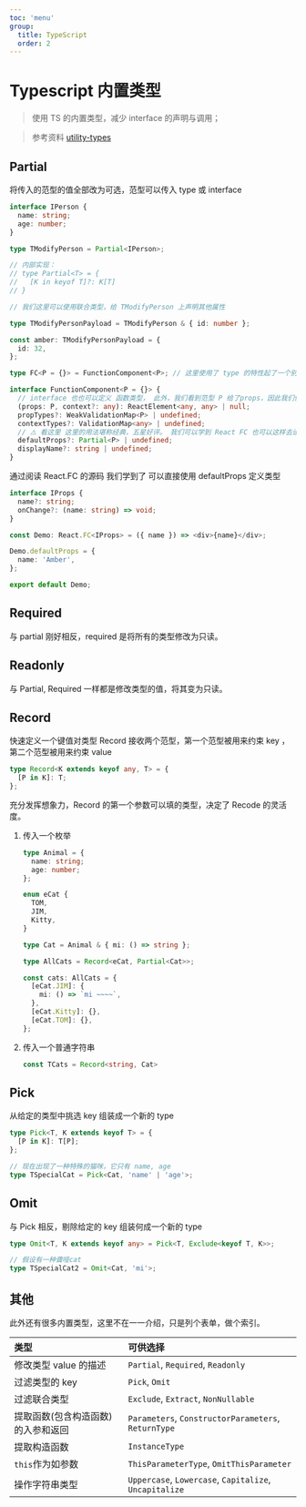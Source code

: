 ```yaml
---
toc: 'menu'
group:
  title: TypeScript
  order: 2
---
```


# Typescript 内置类型

> 使用 TS 的内置类型，减少 interface 的声明与调用；

> 参考资料 [utility-types](https://www.typescriptlang.org/docs/handbook/utility-types.html)

## Partial

将传入的范型的值全部改为可选，范型可以传入 type 或 interface

```ts
interface IPerson {
  name: string;
  age: number;
}

type TModifyPerson = Partial<IPerson>;

// 内部实现：
// type Partial<T> = {
//   [K in keyof T]?: K[T]
// }

// 我们这里可以使用联合类型，给 TModifyPerson 上声明其他属性

type TModifyPersonPayload = TModifyPerson & { id: number };

const amber: TModifyPersonPayload = {
  id: 32,
};
```

```ts 通过阅读React.FC的类型定义掌握Partial
type FC<P = {}> = FunctionComponent<P>; // 这里使用了 type 的特性起了一个别名 FC

interface FunctionComponent<P = {}> {
  // interface 也也可以定义 函数类型， 此外，我们看到范型 P 给了props，因此我们使用了 React.FC<> 约束了React组件后，就不需要再给props约束条件了
  (props: P, context?: any): ReactElement<any, any> | null;
  propTypes?: WeakValidationMap<P> | undefined;
  contextTypes?: ValidationMap<any> | undefined;
  // ⚠️ 看这里 这里的用法堪称经典，五星好评。 我们可以学到 React FC 也可以这样去设置默认值
  defaultProps?: Partial<P> | undefined;
  displayName?: string | undefined;
}
```

通过阅读 React.FC 的源码 我们学到了 可以直接使用 defaultProps 定义类型

```ts
interface IProps {
  name?: string;
  onChange?: (name: string) => void;
}

const Demo: React.FC<IProps> = ({ name }) => <div>{name}</div>;

Demo.defaultProps = {
  name: 'Amber',
};

export default Demo;
```

## Required

与 partial 刚好相反，required 是将所有的类型修改为只读。

## Readonly

与 Partial, Required 一样都是修改类型的值，将其变为只读。

## Record

快速定义一个键值对类型 Record 接收两个范型，第一个范型被用来约束 key ，第二个范型被用来约束 value

```ts
type Record<K extends keyof any, T> = {
  [P in K]: T;
};
```

充分发挥想象力，Record 的第一个参数可以填的类型，决定了 Recode 的灵活度。

1. 传入一个枚举

   ```ts
   type Animal = {
     name: string;
     age: number;
   };

   enum eCat {
     TOM,
     JIM,
     Kitty,
   }

   type Cat = Animal & { mi: () => string };

   type AllCats = Record<eCat, Partial<Cat>>;

   const cats: AllCats = {
     [eCat.JIM]: {
       mi: () => `mi ~~~~`,
     },
     [eCat.Kitty]: {},
     [eCat.TOM]: {},
   };
   ```

1. 传入一个普通字符串
   ```ts
   const TCats = Record<string, Cat>
   ```

## Pick

从给定的类型中挑选 key 组装成一个新的 type

```ts
type Pick<T, K extends keyof T> = {
  [P in K]: T[P];
};

// 现在出现了一种特殊的猫咪，它只有 name, age
type TSpecialCat = Pick<Cat, 'name' | 'age'>;
```

## Omit

与 Pick 相反，剔除给定的 key 组装何成一个新的 type

```ts
type Omit<T, K extends keyof any> = Pick<T, Exclude<keyof T, K>>;
```

```ts
// 假设有一种聋哑cat
type TSpecialCat2 = Omit<Cat, 'mi'>;
```

## 其他

此外还有很多内置类型，这里不在一一介绍，只是列个表单，做个索引。

| 类型                               | 可供选择                                               |
| :--------------------------------- | :----------------------------------------------------- |
| 修改类型 value 的描述              | `Partial`, `Required`, `Readonly`                      |
| 过滤类型的 key                     | `Pick`, `Omit`                                         |
| 过滤联合类型                       | `Exclude`, `Extract`, `NonNullable`                    |
| 提取函数(包含构造函数)的入参和返回 | `Parameters`, `ConstructorParameters`, `ReturnType`    |
| 提取构造函数                       | `InstanceType`                                         |
| `this`作为如参数                   | `ThisParameterType`, `OmitThisParameter`               |
| 操作字符串类型                     | `Uppercase`, `Lowercase`, `Capitalize`, `Uncapitalize` |
